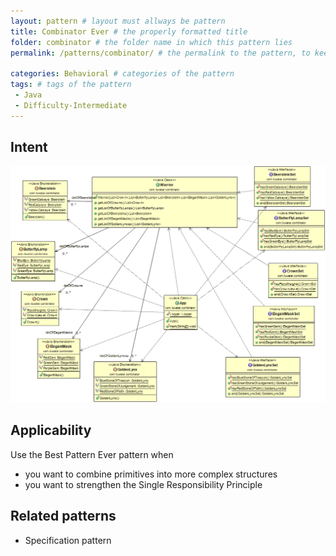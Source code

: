 ```yaml
--- 
layout: pattern # layout must allways be pattern
title: Combinator Ever # the properly formatted title
folder: combinator # the folder name in which this pattern lies
permalink: /patterns/combinator/ # the permalink to the pattern, to keep this uniform please stick to /patterns/FOLDER/

categories: Behavioral # categories of the pattern
tags: # tags of the pattern
 - Java
 - Difficulty-Intermediate
---
```



## Intent

![alt text](./etc/combinator.png)

## Applicability
Use the Best Pattern Ever pattern when

* you want to combine primitives into more complex structures
* you want to strengthen the Single Responsibility Principle

## Related patterns
* Specification pattern

